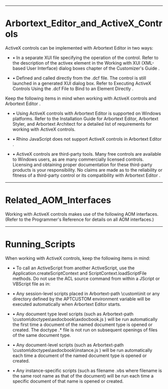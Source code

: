 

---

# Arbortext_Editor_and_ActiveX_Controls

ActiveX controls can be implemented with Arbortext Editor in two ways:

- • In a separate XUI file specifying the operation of the control. Refer to the description of the activex element in the Working with XUI (XML-based User Interface) dialog boxes chapter of the Customizer's Guide .

- • Defined and called directly from the .dcf file. The control is still launched in a generated XUI dialog box. Refer to Executing ActiveX Controls Using the .dcf File to Bind to an Element Directly .

Keep the following items in mind when working with ActiveX controls and Arbortext Editor .

- • Using ActiveX controls with Arbortext Editor is supported on Windows platforms. Refer to the Installation Guide for Arbortext Editor, Arbortext Styler, and Arbortext Architect for a detailed list of requirements for working with ActiveX controls.

- • Rhino JavaScript does not support ActiveX controls in Arbortext Editor .

- • ActiveX controls are third-party tools. Many free controls are available to Windows users, as are many commercially licensed controls. Licensing and obtaining proper documentation for these third-party products is your responsibility. No claims are made as to the reliability or fitness of a third-party control or its compatibility with Arbortext Editor .



---

# Related_AOM_Interfaces

Working with ActiveX controls makes use of the following AOM interfaces. (Refer to the Programmer's Reference for details on all AOM interfaces.)



---

# Running_Scripts

When working with ActiveX controls, keep the following items in mind:

- • To call an ActiveScript from another ActiveScript, use the Application.createScriptContext and ScriptContext.loadScriptFile methods. Do not use the ACL source command from within a JScript or VBScript file as in:

- • Any session-level scripts placed in Arbortext-path \custom\init or any directory defined by the APTCUSTOM environment variable will be executed automatically when Arbortext Editor starts.

- • Any document type level scripts (such as Arbortext-path \custom\doctypes\axdocbook\axdocbook.js ) will be run automatically the first time a document of the named document type is opened or created. The doctype .* file is not run on subsequent openings of files of the same document type.

- • Any document-level scripts (such as Arbortext-path \custom\doctypes\axdocbook\instance.js ) will be run automatically each time a document of the named document type is opened or created.

- • Any instance-specific scripts (such as filename .vbs where filename is the same root name as that of the document) will be run each time a specific document of that name is opened or created.